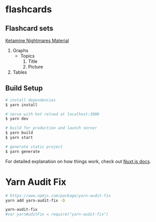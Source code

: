 # flashcards

## Flashcard sets
[Ketamine Nightmares Material](https://ketaminenightmares.com/pex/other/memorisation_material/)
1. Graphs
    * Topics
      1. Title
      2. Picture
2. Tables




## Build Setup

```bash
# install dependencies
$ yarn install

# serve with hot reload at localhost:3000
$ yarn dev

# build for production and launch server
$ yarn build
$ yarn start

# generate static project
$ yarn generate
```

For detailed explanation on how things work, check out [Nuxt.js docs](https://nuxtjs.org).

# Yarn Audit Fix
```bash
# https://www.npmjs.com/package/yarn-audit-fix
yarn add yarn-audit-fix -D

yarn-audit-fix
#var yarnAuditFix = require("yarn-audit-fix")

```
